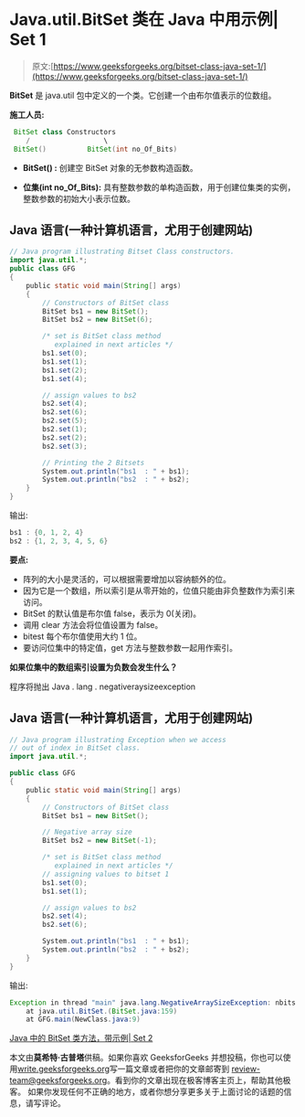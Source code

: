 # Java.util.BitSet 类在 Java 中用示例| Set 1

> 原文:[https://www.geeksforgeeks.org/bitset-class-java-set-1/](https://www.geeksforgeeks.org/bitset-class-java-set-1/)

**BitSet** 是 java.util 包中定义的一个类。它创建一个由布尔值表示的位数组。

**施工人员:**

```java
 BitSet class Constructors
    /                  \ 
 BitSet()          BitSet(int no_Of_Bits)
```

*   **BitSet() :** 创建空 BitSet 对象的无参数构造函数。

*   **位集(int no_Of_Bits):** 具有整数参数的单构造函数，用于创建位集类的实例，整数参数的初始大小表示位数。

## Java 语言(一种计算机语言，尤用于创建网站)

```java
// Java program illustrating Bitset Class constructors.
import java.util.*;
public class GFG
{
    public static void main(String[] args)
    {
        // Constructors of BitSet class
        BitSet bs1 = new BitSet();
        BitSet bs2 = new BitSet(6);

        /* set is BitSet class method
           explained in next articles */
        bs1.set(0);
        bs1.set(1);
        bs1.set(2);
        bs1.set(4);

        // assign values to bs2
        bs2.set(4);
        bs2.set(6);
        bs2.set(5);
        bs2.set(1);
        bs2.set(2);
        bs2.set(3);

        // Printing the 2 Bitsets
        System.out.println("bs1  : " + bs1);
        System.out.println("bs2  : " + bs2);
    }
}
```

输出:

```java
bs1 : {0, 1, 2, 4}
bs2 : {1, 2, 3, 4, 5, 6}
```

**要点:**

*   阵列的大小是灵活的，可以根据需要增加以容纳额外的位。
*   因为它是一个数组，所以索引是从零开始的，位值只能由非负整数作为索引来访问。
*   BitSet 的默认值是布尔值 false，表示为 0(关闭)。
*   调用 clear 方法会将位值设置为 false。
*   bitest 每个布尔值使用大约 1 位。
*   要访问位集中的特定值，get 方法与整数参数一起用作索引。

**如果位集中的数组索引设置为负数会发生什么？**

程序将抛出 Java . lang . negativeraysizeexception

## Java 语言(一种计算机语言，尤用于创建网站)

```java
// Java program illustrating Exception when we access
// out of index in BitSet class.
import java.util.*;

public class GFG
{
    public static void main(String[] args)
    {
        // Constructors of BitSet class
        BitSet bs1 = new BitSet();

        // Negative array size
        BitSet bs2 = new BitSet(-1);

        /* set is BitSet class method
           explained in next articles */
        // assigning values to bitset 1
        bs1.set(0);
        bs1.set(1);

        // assign values to bs2
        bs2.set(4);
        bs2.set(6);

        System.out.println("bs1  : " + bs1);
        System.out.println("bs2  : " + bs2);
    }
}
```

输出:

```java
Exception in thread "main" java.lang.NegativeArraySizeException: nbits < 0: -1
    at java.util.BitSet.(BitSet.java:159)
    at GFG.main(NewClass.java:9)
```

[Java 中的 BitSet 类方法，带示例| Set 2](https://www.geeksforgeeks.org/bitset-class-methods-java-examples-set-2/)

本文由**莫希特·古普塔**供稿。如果你喜欢 GeeksforGeeks 并想投稿，你也可以使用[write.geeksforgeeks.org](https://write.geeksforgeeks.org)写一篇文章或者把你的文章邮寄到 review-team@geeksforgeeks.org。看到你的文章出现在极客博客主页上，帮助其他极客。
如果你发现任何不正确的地方，或者你想分享更多关于上面讨论的话题的信息，请写评论。
